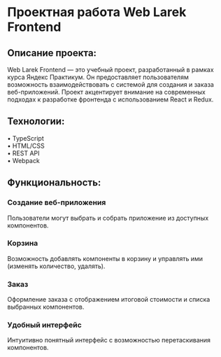 <h1>Проектная работа Web Larek Frontend</h1>

<h2>Описание проекта:</h2>

Web Larek Frontend — это учебный проект, разработанный в рамках курса Яндекс Практикум. Он предоставляет пользователям возможность взаимодействовать с системой для создания и заказа веб-приложений. Проект акцентирует внимание на современных подходах к разработке фронтенда с использованием React и Redux.

<h2>Технологии:</h2>

• TypeScript  
• HTML/CSS  
• REST API  
• Webpack  

<h2>Функциональность:</h2>

<h3>Создание веб-приложения</h3>  
Пользователи могут выбрать и собрать приложение из доступных компонентов.  

<h3>Корзина</h3>  
Возможность добавлять компоненты в корзину и управлять ими (изменять количество, удалять).  

<h3>Заказ</h3>  
Оформление заказа с отображением итоговой стоимости и списка выбранных компонентов.  

<h3>Удобный интерфейс</h3>  
Интуитивно понятный интерфейс с возможностью перетаскивания компонентов.

